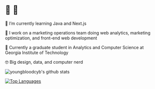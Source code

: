 # 👋 🤠

<!--
**youngbloodcyb/youngbloodcyb** is a ✨ _special_ ✨ repository because its `README.md` (this file) appears on your GitHub profile.

Here are some ideas to get you started:

- 🔭 I’m currently working on ...
- 🌱 I’m currently learning ...
- 👯 I’m looking to collaborate on ...
- 🤔 I’m looking for help with ...
- 💬 Ask me about ...
-  How to reach me: ...
- 😄 Pronouns: ...
- ⚡ Fun fact: ...
-->

🌱 I’m currently learning Java and Next.js

🔭 I work on a marketing operations team doing web analytics, marketing optimization, and front-end web development

📕 Currently a graduate student in Analytics and Computer Science at Georgia Institute of Technology

🤓 Big design, data, and computer nerd

![youngbloodcyb's github stats](https://github-readme-stats.vercel.app/api?username=youngbloodcyb&&theme=nightowl&show_icons=true)

[![Top Languages](https://github-readme-stats.vercel.app/api/top-langs/?username=youngbloodcyb&layout=compact&theme=nightowl)](https://github.com/anuraghazra/github-readme-stats)
